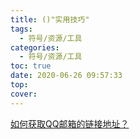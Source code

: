 ```yaml
---
title: ()"实用技巧"
tags:
  - 符号/资源/工具
categories:
  - 符号/资源/工具
toc: true
date: 2020-06-26 09:57:33
top:
cover:
---
```



[如何获取QQ邮箱的链接地址？](https://boke112.com/postwd/4189.html)
